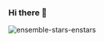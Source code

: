 ### Hi there 👋


![ensemble-stars-enstars](https://github.com/SilverColors/SilverColors/assets/69147413/e20b8cf9-d03c-4318-940b-498776b8f9a2)

<!--
**SilverColors/SilverColors** is a ✨ _special_ ✨ repository because its `README.md` (this file) appears on your GitHub profile.

Here are some ideas to get you started:

- 🔭 I’m currently working on ...
- 🌱 I’m currently learning ...
- 👯 I’m looking to collaborate on ...
- 🤔 I’m looking for help with ...
- 💬 Ask me about ...
- 📫 How to reach me: ...
- 😄 Pronouns: ...
- ⚡ Fun fact: ...
-->
